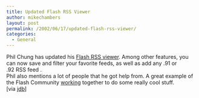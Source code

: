 ```yaml
---
title: Updated Flash RSS Viewer
author: mikechambers
layout: post
permalink: /2002/06/17/updated-flash-rss-viewer/
categories:
  - General
---
```



Phil Chung has updated his [Flash RSS viewer][1]. Among other features, you can now save and filter your favorite feeds, as well as add any .91 or .92&nbsp;RSS feed .  
Phil also mentions a lot of people that he got help from. A great example of the Flash Community [working][2] together to do some really cool stuff.  
[via [jdb][3]]

 [1]: http://www.philterdesign.com/dev/flashFeeds/
 [2]: http://www.philterdesign.com/blog/archives/000017.html#000017
 [3]: http://weblog.bergersen.net/archives/000273.html#comments